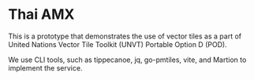 # Thai AMX
This is a prototype that demonstrates the use of vector tiles as a part of United Nations Vector Tile Toolkit (UNVT) Portable Option D (POD). 

We use CLI tools, such as tippecanoe, jq, go-pmtiles, vite, and Martion to implement the service. 

